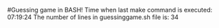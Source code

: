 #Guessing game in BASH!
Time when last make command is executed: 07:19:24
The number of lines in guessinggame.sh file is:  34

